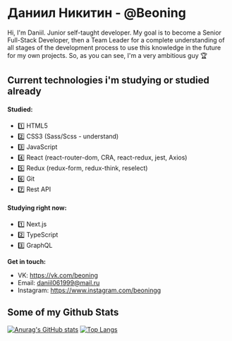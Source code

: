 # Даниил Никитин - @Beoning

Hi, I'm Daniil. Junior self-taught developer. My goal is to become a Senior Full-Stack Developer, then a Team Leader for a complete understanding of all stages of the development process to use this knowledge in the future for my own projects. So, as you can see, I'm a very ambitious guy 🏆

## Current technologies i'm studying or studied already
#### Studied: 
  - 1️⃣ HTML5
  - 2️⃣ CSS3 (Sass/Scss - understand)
  - 3️⃣ JavaScript
  - 4️⃣ React (react-router-dom, CRA, react-redux, jest, Axios)
  - 5️⃣ Redux (redux-form, redux-think, reselect)
  - 6️⃣ Git
  - 7️⃣ Rest API
#### Studying right now: 
  - 1️⃣ Next.js
  - 2️⃣ TypeScript
  - 3️⃣ GraphQL

**Get in touch:**
- VK: https://vk.com/beoning
- Email: daniil061999@mail.ru
- Instagram: https://www.instagram.com/beoningg

## Some of my Github Stats
[![Anurag's GitHub stats](https://github-readme-stats.vercel.app/api?username=Beoning&show_icons=true&theme=radical&layout=compact&hide=prs)](https://github.com/anuraghazra/github-readme-stats) [![Top Langs](https://github-readme-stats.vercel.app/api/top-langs/?username=Beoning&layout=compact&theme=radical)](https://github.com/anuraghazra/github-readme-stats)

